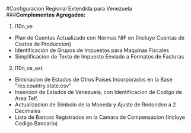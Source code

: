 #Configuracion Regional Extendida para Venezuela  
###**Complementos Agregados:**
  
1. l10n_ve 
* Plan de Cuentas Actualizado con Normas NIF en (Incluye Cuentas de Costos de Produccion)
* Identificacion de Grupos de Impuestos para Maquinas Fiscales
* Simplificacion de Texto de Impuesto Enviado a Formatos de Facturas
  
2. l10n_ve_ext
* Eliminacion de Estados de Otros Paises Incorporados en la Base "res.country.state.csv"
* Insercion de Estados de Venezuela, con Identificacion de Codigo de Area Telf.
* Actualizacion de Simbolo de la Moneda y Ajuste de Redondeo a 2 Decimales
* Lista de Bancos Registrados en la Camara de Compensacion (Incluye Codigo Bancario)